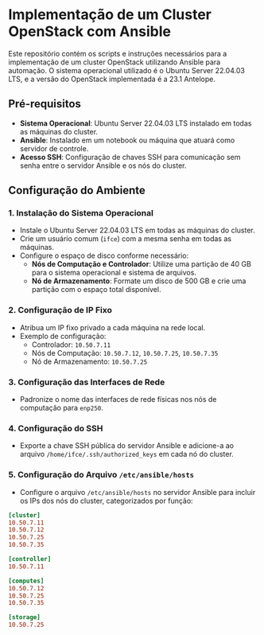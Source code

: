 # Implementação de um Cluster OpenStack com Ansible

Este repositório contém os scripts e instruções necessários para a implementação de um cluster OpenStack utilizando Ansible para automação. O sistema operacional utilizado é o Ubuntu Server 22.04.03 LTS, e a versão do OpenStack implementada é a 23.1 Antelope.

## Pré-requisitos

- **Sistema Operacional**: Ubuntu Server 22.04.03 LTS instalado em todas as máquinas do cluster.
- **Ansible**: Instalado em um notebook ou máquina que atuará como servidor de controle.
- **Acesso SSH**: Configuração de chaves SSH para comunicação sem senha entre o servidor Ansible e os nós do cluster.

## Configuração do Ambiente

### 1. Instalação do Sistema Operacional

- Instale o Ubuntu Server 22.04.03 LTS em todas as máquinas do cluster.
- Crie um usuário comum (`ifce`) com a mesma senha em todas as máquinas.
- Configure o espaço de disco conforme necessário:
  - **Nós de Computação e Controlador**: Utilize uma partição de 40 GB para o sistema operacional e sistema de arquivos.
  - **Nó de Armazenamento**: Formate um disco de 500 GB e crie uma partição com o espaço total disponível.

### 2. Configuração de IP Fixo

- Atribua um IP fixo privado a cada máquina na rede local.
- Exemplo de configuração:
  - Controlador: `10.50.7.11`
  - Nós de Computação: `10.50.7.12`, `10.50.7.25`, `10.50.7.35`
  - Nó de Armazenamento: `10.50.7.25`

### 3. Configuração das Interfaces de Rede

- Padronize o nome das interfaces de rede físicas nos nós de computação para `enp250`.

### 4. Configuração do SSH

- Exporte a chave SSH pública do servidor Ansible e adicione-a ao arquivo `/home/ifce/.ssh/authorized_keys` em cada nó do cluster.

### 5. Configuração do Arquivo `/etc/ansible/hosts`

- Configure o arquivo `/etc/ansible/hosts` no servidor Ansible para incluir os IPs dos nós do cluster, categorizados por função:

```ini
[cluster]
10.50.7.11
10.50.7.12
10.50.7.25
10.50.7.35

[controller]
10.50.7.11

[computes]
10.50.7.12
10.50.7.25
10.50.7.35

[storage]
10.50.7.25
